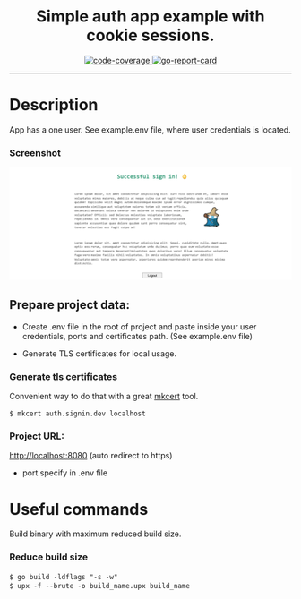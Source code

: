 <h1 align="center">Simple auth app example with cookie sessions.</h1>
<div align="center">
<a href="https://codecov.io/gh/iqhater/auth-cookie-example">
  <img src="https://codecov.io/gh/iqhater/auth-cookie-example/branch/develop/graph/badge.svg" alt="code-coverage">
</a>
<a href="https://goreportcard.com/report/github.com/iqhater/auth-cookie-example">
  <img src="https://goreportcard.com/badge/github.com/iqhater/auth-cookie-example?style=flat-square" alt="go-report-card">
</a>
</div>
<hr>

# Description
App has a one user. See example.env file, where user credentials is located.

### Screenshot
![Screenshot](./auth_user_page.png)


## Prepare project data:

- Create .env file in the root of project and paste inside your user credentials, ports and certificates path. (See example.env file)

- Generate TLS certificates for local usage.

### Generate tls certificates
Convenient way to do that with a great [mkcert](https://github.com/FiloSottile/mkcert) tool.

```
$ mkcert auth.signin.dev localhost
```

### Project URL:
[http://localhost:8080](https://localhost:8080) (auto redirect to https)
 - port specify in .env file

# Useful commands
Build binary with maximum reduced build size.

### Reduce build size

```
$ go build -ldflags "-s -w"
$ upx -f --brute -o build_name.upx build_name
```